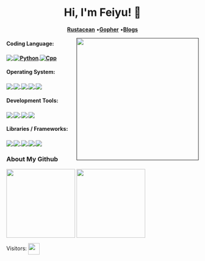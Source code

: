 <h1 align="center">
  Hi, I'm Feiyu! 👋
</h1>

<p align="center">
    <b><a href="https://github.com/rust-lang/rust">Rustacean</a></b>
    •<b><a href="https://github.com/golang/go">Gopher</a></b>
    •<b><a href="https://bi-zx.github.io/fastpages/">Blogs</a></b>
    <!-- •<b><a href="647617764@qq.com">Email</a></b> -->
</p>

<a href="" target="_blank"><img align="right" src="https://octodex.github.com/images/justicetocat.jpg" width="320" height="320"/></a>

#### Coding Language:
<h4 align="left">
<!--     <b><a>Coding Language</a></b> -->
    <a href="https://www.rust-lang.org/"> <img src="https://img.shields.io/badge/rust-d07f4f.svg?&style=for-the-badge&logo=rust&logoColor=white" align="center" /> </a>
<!--     <a href="https://golang.org/"> <img src="https://img.shields.io/badge/go-00ADD8.svg?&style=for-the-badge&logo=go&logoColor=white"/> </a> -->
<!--     <a href="https://elixir-lang.org/"> <img src="https://img.shields.io/badge/elixir-9a3ea8?style=for-the-badge&logo=elixir&logoColor=white"/> </a> -->
    <a href="https://www.python.org/"> <img src="https://img.shields.io/badge/python-3776AB?style=for-the-badge&logo=python&logoColor=white" alt="Python" align="center" /> </a>
    <a href=""> <img src="https://img.shields.io/badge/cpp-00599C?style=for-the-badge&logo=cplusplus&logoColor=FFFFFF" alt="Cpp" align="center" /> </a>
<!--     <a href="https://www.lua.org/"> <img src="https://img.shields.io/badge/lua-2C2D72.svg?&style=for-the-badge&logo=lua&logoColor=white"/> </a> -->
<!--     <a href="https://www.typescriptlang.org/"> <img src="https://img.shields.io/badge/typescript-007ACC.svg?&style=for-the-badge&logo=typescript&logoColor=white"/> </a> -->
<!--     <a href="https://www.haskell.org/">  <img src="https://img.shields.io/badge/haskell-5D4F85?style=for-the-badge&logo=haskell&logoColor=white" alt="Haskell" /> </a> -->
<!--     <a href="https://www.ruby-lang.org/"> <img src="https://img.shields.io/badge/ruby-CC342D?style=for-the-badge&logo=ruby&logoColor=white" alt="Ruby" /> </a> -->
</h4>

#### Operating System:
<h4 align="left">
<!--     <b><a>Operating System</a></b> -->
<!--     <a href="https://neovim.io/"> <img src="https://img.shields.io/badge/neovim-%2357A143.svg?&style=for-the-badge&logo=neovim&logoColor=white"/> </a> -->
    <a href="https://www.archlinux.org/"> <img src="https://img.shields.io/badge/arch-%231793d1.svg?&style=for-the-badge&logo=arch-linux&logoColor=white" align="center" /> </a>
<!--     <a href=""> <img src="https://img.shields.io/badge/win10-%23008080.svg?&style=for-the-badge&logo=windows&logoColor=white"/> </a> -->
    <a href="https://github.com/Microsoft/Terminal/"> <img src="https://img.shields.io/badge/wt-%234d4d4d.svg?&style=for-the-badge&logo=windows-terminal&logoColor=white" align="center" /> </a>
    <a href=""> <img src="https://img.shields.io/badge/linux-FCC624?style=for-the-badge&logo=linux&logoColor=ffffff" align="center" /> </a>
    <a href=""> <img src="https://img.shields.io/badge/ubuntu-E95420?style=for-the-badge&logo=ubuntu&logoColor=ffffff" align="center" /> </a>
    <a href=""> <img src="https://img.shields.io/badge/windows11-0078D4?style=for-the-badge&logo=windows11&logoColor=ffffff" align="center" /> </a>
</h4>

#### Development Tools:
<h4 align="left">
<!--     <b><a>Development Tools</a></b> -->
    <a href=""> <img src="https://img.shields.io/badge/markdown-000000?style=for-the-badge&logo=markdown&logoColor=ffffff" align="center" /> </a>
    <a href=""> <img src="https://img.shields.io/badge/git-F05032?style=for-the-badge&logo=git&logoColor=ffffff" align="center" /> </a>
    <a href=""> <img src="https://img.shields.io/badge/visual%20studio%20code-007ACC?style=for-the-badge&logo=visualstudiocode&logoColor=ffffff" align="center" /> </a>
    <a href=""> <img src="https://img.shields.io/badge/gnu%20bash-4EAA25?style=for-the-badge&logo=gnubash&logoColor=ffffff" align="center" /> </a>
</h4>

#### Libraries / Frameworks:
<h4 align="left">
<!--     <b><a>Libraries / Frameworks</a></b> -->
    <a href=""> <img src="https://img.shields.io/badge/pytorch-EE4C2C?style=for-the-badge&logo=pytorch&logoColor=ffffff" align="center" /> </a>
    <a href=""> <img src="https://img.shields.io/badge/tensorflow-FF6F00?style=for-the-badge&logo=tensorflow&logoColor=ffffff" align="center" /> </a>
    <a href=""> <img src="https://img.shields.io/badge/ros-22314E?style=for-the-badge&logo=ros&logoColor=ffffff" align="center" /> </a>
    <a href=""> <img src="https://img.shields.io/badge/huggingface-FFD21E?style=for-the-badge&logo=huggingface&logoColor=ffffff" align="center" /> </a>
    <a href=""> <img src="https://img.shields.io/badge/opencv-5C3EE8?style=for-the-badge&logo=opencv&logoColor=ffffff" align="center" /> </a>
</h4>

<!--
<div align="center">
  <img src="https://octodex.github.com/images/justicetocat.jpg" width="320" height="320">
  <img src="https://octodex.github.com/images/daftpunktocat-thomas.gif" width="320" height="320">
  <img src="https://octodex.github.com/images/daftpunktocat-guy.gif" width="320" height="320"> 
</div>
-->

<!--
### Languages and Tools

  **Python**:
  [![Python](https://img.shields.io/badge/-Python-black?style=flat&logo=python&link=https://github.com/Quananhle/Python-AWS-TradingAI)](https://github.com/Quananhle/Python-AWS-TradingAI)
  [![PyTorch](https://img.shields.io/badge/-PyTorch-EE4C2C?style=flat&logo=PyTorch&logoColor=white&link=https://github.com/Quananhle/Python-AWS-TradingAI)](https://github.com/Quananhle/Python-AWS-TradingAI)
  [![Pandas](https://img.shields.io/badge/-Pandas-150458?style=flat&logo=Pandas&link=https://github.com/Quananhle/Python-AWS-TradingAI)](https://github.com/Quananhle/Python-AWS-TradingAI)
  [![Numpy](https://img.shields.io/badge/-Numpy-lightgray?style=flat&logo=Numpy&logoColor=white&link=https://github.com/Quananhle/Python-AWS-TradingAI)](https://github.com/Quananhle/Python-AWS-TradingAI)
  [![Scipy](https://img.shields.io/badge/-Scipy-blue?style=flat&logo=Scipy&logoColor=white&link=https://github.com/Quananhle/Python-AWS-TradingAI)](https://github.com/Quananhle/Python-AWS-TradingAI)
  [![Matplotlib](https://img.shields.io/badge/-Matplotlib-black?style=flat&logo=Matplotlib&logoColor=white&link=https://github.com/Quananhle/Python-AWS-TradingAI)](https://github.com/Quananhle/Python-AWS-TradingAI)
  [![Keras](https://img.shields.io/badge/-Keras-D00000?style=flat&logo=Keras&link=https://github.com/Quananhle/Python-AWS-TradingAI)](https://github.com/Quananhle/Python-AWS-TradingAI)
  [![Tensorflow](https://img.shields.io/badge/-Tensorflow-gray?style=flat&logo=tensorflow&link=https://github.com/Quananhle/Python-AWS-TradingAI)](https://github.com/Quananhle/Python-AWS-TradingAI) 

  **Java**: 
  [![Java](https://img.shields.io/badge/Java-orange?style=flat&logo=java&logoColor=white&link=https://github.com/Quananhle/OOP-JAVA-and-Android-App-Developer)](https://github.com/Quananhle/OOP-JAVA-and-Android-App-Developer) 
  [![Spring](https://img.shields.io/badge/-Spring-lightgray?style=flat&logo=spring&link=https://github.com/Quananhle/Java-Web-Developer)](https://github.com/Quananhle/Java-Web-Developer)
  [![SpringBoot](https://img.shields.io/badge/-Springboot-black?style=flat&logo=springboot&link=https://github.com/Quananhle/Java-Web-Developer)](https://github.com/Quananhle/Java-Web-Developer)
  [![Maven](https://img.shields.io/badge/Maven-C71A36?style=flat&logo=apache-maven&link=hhttps://github.com/Quananhle/Java-Web-Developer)](https://github.com/Quananhle/Java-Web-Developer) 
  [![Gradle](https://img.shields.io/badge/Gradle-02303A?style=flat&logo=gradle&link=hhttps://github.com/Quananhle/Java-Web-Developer)](https://github.com/Quananhle/Java-Web-Developer)
  [![Jenkins](https://img.shields.io/badge/Jenkins-gray?style=flat&logo=jenkins&link=hhttps://github.com/Quananhle/Java-Web-Developer)](https://github.com/Quananhle/Java-Web-Developer) 
  [![XML](https://img.shields.io/badge/-XML-orange?style=flat&logo=xml&link=https://github.com/Quananhle/Java-Web-Developer)](https://github.com/Quananhle/Java-Web-Developer)
  [![JSON](https://img.shields.io/badge/-JSON-lightgray?style=flat&logo=json&link=https://github.com/Quananhle/Java-Web-Developer)](https://github.com/Quananhle/Java-Web-Developer)

  **JavaScript**: 
  [![JavaScript](https://img.shields.io/badge/-JavaScript-black?style=flat&logo=javascript&link=https://github.com/Quananhle/Front-End-Dev)](https://github.com/Quananhle/Front-End-Dev)
  [![HTML5](https://img.shields.io/badge/-HTML5-E34F26?style=flat&logo=html5&logoColor=white&link=https://github.com/Quananhle/Front-End-Dev)](https://github.com/Quananhle/Front-End-Dev) 
  [![CSS3](https://img.shields.io/badge/-CSS3-1572B6?style=flat&logo=css3&link=https://github.com/Quananhle/Front-End-Dev)](https://github.com/Quananhle/Front-End-Dev) 
  [![Bootstrap](https://img.shields.io/badge/-Bootstrap-purple?style=flat&logo=bootstrap&link=https://github.com/Quananhle/Front-End-Dev)](https://github.com/Quananhle/Front-End-Dev) 

  **SQL:**
  [![SQL](https://img.shields.io/badge/-SQL-orange?style=flat&logo=sql&link=https://github.com/Quananhle)](https://github.com/Quananhle)
  [![MySQL](https://img.shields.io/badge/-MySQL-lightgray?style=flat&logo=mysql&link=https://github.com/Quananhle)](https://github.com/Quananhle)
  [![PostgreSQL](https://img.shields.io/badge/-PostgreSQL-blue?style=flat&logo=postgresql&link=https://github.com/Quananhle)](https://github.com/Quananhle)

**Software Development:**
[![IntelliJ IDEA](https://img.shields.io/badge/-red?style=flat&logo=IntelliJ-IDEA&logoColor=white&link=https://github.com/Quananhle "IntelliJ IDEA")](https://github.com/Quananhle)
[![Docker](https://img.shields.io/badge/-2496ED?style=flat&logo=Docker&logoColor=white&link=https://github.com/Quananhle "Docker")](https://github.com/Quananhle)
[![Android Studio](https://img.shields.io/badge/-3DDC84?style=flat&logo=Android-Studio&logoColor=white&link=https://github.com/Quananhle "Android Studio" )](https://github.com/Quananhle)
[![Vim](https://img.shields.io/badge/-019733?style=flat&logo=Vim&logoColor=white&link=https://github.com/Quananhle "Vim")](https://github.com/Quananhle)
-->

<!--
### Languages and Tools

![HTML5 Badge](https://img.shields.io/badge/HTML5-E34F26?logo=html5&logoColor=fff&style=flat)
![CSS3 Badge](https://img.shields.io/badge/CSS3-1572B6?logo=css3&logoColor=fff&style=flat)
![JavaScript Badge](https://img.shields.io/badge/JavaScript-F7DF1E?logo=javascript&logoColor=000&style=flat)
![React Badge](https://img.shields.io/badge/React-61DAFB?logo=react&logoColor=000&style=flat)
![Vue.js Badge](https://img.shields.io/badge/Vue.js-4FC08D?logo=vuedotjs&logoColor=fff&style=flat)

![TypeScript Badge](https://img.shields.io/badge/TypeScript-3178C6?logo=typescript&logoColor=fff&style=flat)
![Node.js Badge](https://img.shields.io/badge/Node.js-393?logo=nodedotjs&logoColor=fff&style=flat)
![Vite Badge](https://img.shields.io/badge/Vite-646CFF?logo=vite&logoColor=fff&style=flat)

![Linux Badge](https://img.shields.io/badge/Linux-FCC624?logo=linux&logoColor=000&style=flat)
![Windows Badge](https://img.shields.io/badge/Windows-0078D6?logo=windows&logoColor=fff&style=flat)
![Visual Studio Code Badge](https://img.shields.io/badge/Visual%20Studio%20Code-007ACC?logo=visualstudiocode&logoColor=fff&style=flat)
![GitHub Badge](https://img.shields.io/badge/GitHub-181717?logo=github&logoColor=fff&style=flat)
-->

### About My Github

<div align="left">
  <img height='180' src="https://github-readme-stats.vercel.app/api/top-langs/?username=bi-zx&layout=compact&langs_count=8" align="center" />
  <img height='180' src="https://github-readme-stats.vercel.app/api?username=bi-zx&show_icons=true" align="center" />
</div> 

Visitors: <img height='30' src="https://profile-counter.glitch.me/bi-zx/count.svg" align="center" />

